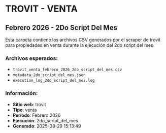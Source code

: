 # TROVIT - VENTA
## Febrero 2026 - 2Do Script Del Mes

Esta carpeta contiene los archivos CSV generados por el scraper de trovit 
para propiedades en venta durante la ejecución del 2do script del mes.

### Archivos esperados:
- `trovit_venta_febrero_2026_2do_script_del_mes.csv`
- `metadata_2do_script_del_mes.json`
- `execution_log_2do_script_del_mes.log`

### Información:
- **Sitio web**: trovit
- **Tipo**: venta
- **Período**: Febrero 2026
- **Ejecución**: 2do_script_del_mes
- **Generado**: 2025-08-29 15:13:49

